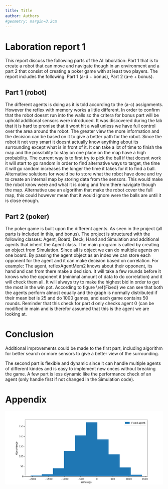 ```yaml
---
title: Title
author: Authors
#geometry: margin=3.2cm
---
```

# Laboration report 1
This report discuss the following parts of the AI laboration: Part 1 that is to create a robot that can move and navigate though in an environment and a part 2 that consist of creating a poker game with at least two players. The report includes the following: Part 1 (a-d + bonus), Part 2 (a-e + bonus).

## Part 1 (robot)
The different agents is doing as it is told according to the (a-c) assignments. However the reflex with memory works a little different. In order to confirm that the robot doesnt run into the walls so the critera for bonus part will be uphold additional sensors were introduced. It was discovered during the lab that it is hard to promise that it wont hit a wall unless we have full control over the area around the robot. The greater view the more information and the decision can be based on it to give a better path for the robot.
Since the robot it not very smart it doesnt actually know anything about its surrounding except what is in front of it. It can take a lot of time to finish the map and the possibility to stay on one place on the map have a high probability. The current way is to first try to pick the ball if that doesnt work it will start to go random in order to find alternative ways to target, the time it will go random increases the longer the time it takes for it to find a ball. Alternative solutions for would be to store what the robot have done and try to create an internal map by storing data from the sensors. This would make the robot know were and what it is doing and from there navigate though the map. Alternative use an algorithm that make the robot cover the full map, this could however mean that it would ignore were the balls are until it is close enough.

## Part 2 (poker)
The poker game is built upon the different agents. As seen in the project (all parts is included in this, and bonus). The project is structured with the following classes: Agent, Board, Deck, Hand and Simulation and additional agents that inherit the Agent class. The main program is called by creating an object from Simulation. Since all is object we can do multiple agents on one board. By passing the agent object as an index we can store each opponent for the agent and it can make decision based on correlation. For example: The agent, reflexAgentMem2 knows about their opponent, its hand and can from there make a decision. It will take a few rounds before it knows who the opponent it (minimal amount of data to do correlation) and it will check them all. It will always try to make the highest bid in order to get the most in the win pot. 
According to figure \ref{Fixed} we can see that both the agents perform almost equally and the graph is normally distributed if their mean bet is 25 and do 1000 games, and each game contains 50 rounds. Reminder that this check for part d only checks agent 0 (can be modified in main and is therefor assumed that this is the agent we are looking at.


# Conclusion
Additional improvements could be made to the first part, including algorithm for better search or more sensors to give a better view of the surrounding.

The second part is flexible and dynamic since it can handle multiple agents of different kindes and is easy to implement new onces without breaking the game. A few part is less dynamic like the performance check of an agent (only handle first if not changed in the Simulation code). 


# Appendix
![Distribution of balance of Fixed agent against Random agent\label{Fixed}](FixedvsRandom.png)